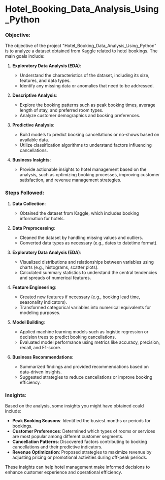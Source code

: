 # Hotel_Booking_Data_Analysis_Using_Python


### Objective:
The objective of the project "Hotel_Booking_Data_Analysis_Using_Python" is to analyze a dataset obtained from Kaggle related to hotel bookings. The main goals include:

1. **Exploratory Data Analysis (EDA)**:
   - Understand the characteristics of the dataset, including its size, features, and data types.
   - Identify any missing data or anomalies that need to be addressed.

2. **Descriptive Analysis**:
   - Explore the booking patterns such as peak booking times, average length of stay, and preferred room types.
   - Analyze customer demographics and booking preferences.

3. **Predictive Analysis**:
   - Build models to predict booking cancellations or no-shows based on available data.
   - Utilize classification algorithms to understand factors influencing cancellations.

4. **Business Insights**:
   - Provide actionable insights to hotel management based on the analysis, such as optimizing booking processes, improving customer satisfaction, and revenue management strategies.

### Steps Followed:
1. **Data Collection**:
   - Obtained the dataset from Kaggle, which includes booking information for hotels.
   
2. **Data Preprocessing**:
   - Cleaned the dataset by handling missing values and outliers.
   - Converted data types as necessary (e.g., dates to datetime format).

3. **Exploratory Data Analysis (EDA)**:
   - Visualized distributions and relationships between variables using charts (e.g., histograms, scatter plots).
   - Calculated summary statistics to understand the central tendencies and spreads of numerical features.

4. **Feature Engineering**:
   - Created new features if necessary (e.g., booking lead time, seasonality indicators).
   - Transformed categorical variables into numerical equivalents for modeling purposes.

5. **Model Building**:
   - Applied machine learning models such as logistic regression or decision trees to predict booking cancellations.
   - Evaluated model performance using metrics like accuracy, precision, recall, and F1-score.

6. **Business Recommendations**:
   - Summarized findings and provided recommendations based on data-driven insights.
   - Suggested strategies to reduce cancellations or improve booking efficiency.

### Insights:
Based on the analysis, some insights you might have obtained could include:

- **Peak Booking Seasons**: Identified the busiest months or periods for bookings.
- **Customer Preferences**: Determined which types of rooms or services are most popular among different customer segments.
- **Cancellation Patterns**: Discovered factors contributing to booking cancellations and their predictive indicators.
- **Revenue Optimization**: Proposed strategies to maximize revenue by adjusting pricing or promotional activities during off-peak periods.

These insights can help hotel management make informed decisions to enhance customer experience and operational efficiency.
